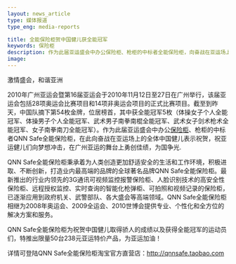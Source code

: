 ```yaml
---
layout: news_article
type: 媒体报道
type_eng: media-reports

title: 全能保险柜贺中国健儿获全能冠军
keywords: 保险柜
description: 作为此届亚运盛会中办公保险柜、枪柜的中标者全能保险柜，向奋战在亚运场上的中国健儿表示祝贺，祝健儿们向梦想冲击，在广州亚运的舞台上勇创佳绩。
image: 
---
```

激情盛会，和谐亚洲

2010年广州亚运会暨第16届亚运会于2010年11月12日至27日在广州举行，该届亚运会包括28项奥运会比赛项目和14项非奥运会项目的正式比赛项目。截至到昨天，中国队摘下第54枚金牌，位居榜首，其中获全能冠军5枚（体操女子个人全能冠军、体操男子个人全能冠军、武术男子南拳南棍全能冠军、武术女子剑术枪术全能冠军、女子南拳南刀全能冠军）。作为此届亚运盛会中办公[保险柜](http://www.qnnsafe.com/)、枪柜的中标者QNN Safe全能保险柜，在此向奋战在亚运场上的全体中国健儿表示祝贺，祝亚运健儿们向梦想冲击，在广州亚运的舞台上勇创佳绩，为国争光.

QNN Safe全能保险柜秉承着为人类创造更加舒适安全的生活和工作环境，积极进取、不断创新，打造业内最高端的品牌的全球著名品牌QNN Safe全能保险柜。最新推出的行业内领先的3G通讯可视频监控报警保险柜、人脸识别技术的高安全性保险柜、远程授权监控、实时查询的智能化枪弹柜、可拍照和视频记录的保险柜，已逐渐应用到政府机关、武警部队、各大盛会等高端领域。QNN Safe全能保险柜相继为2008年奥运会、2009全运会、2010世博会提供专业、个性化和全方位的解决方案和服务。

QNN Safe全能保险柜为祝贺中国健儿取得骄人的成绩以及获得全能冠军的运动员们，特推出限量50台238元亚运特价产品，为亚运加油！

详情可登陆QNN Safe全能保险柜淘宝官方直营店：http://qnnsafe.taobao.com
